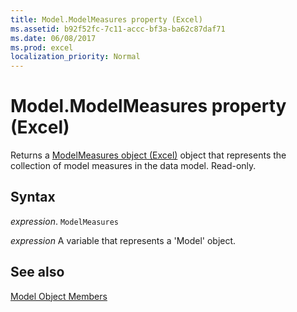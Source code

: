 ```yaml
---
title: Model.ModelMeasures property (Excel)
ms.assetid: b92f52fc-7c11-accc-bf3a-ba62c87daf71
ms.date: 06/08/2017
ms.prod: excel
localization_priority: Normal
---
```



# Model.ModelMeasures property (Excel)

Returns a [ModelMeasures object (Excel)](Excel.modelmeasures.md) object that represents the collection of model measures in the data model. Read-only.


## Syntax

_expression_. `ModelMeasures`

_expression_ A variable that represents a 'Model' object.


## See also


[Model Object Members](overview/Excel.md)


